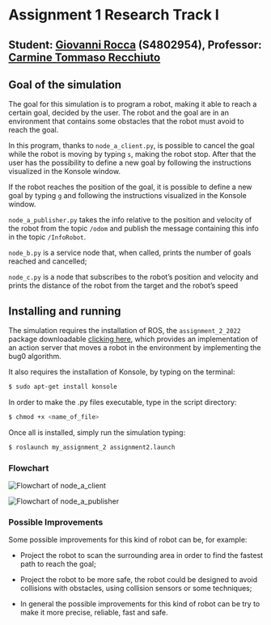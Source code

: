 Assignment 1 Research Track I
=============================

Student: [Giovanni Rocca](https://github.com/GioRocca) (S4802954), Professor: [Carmine Tommaso Recchiuto](https://github.com/CarmineD8)
--------------------------------------------------------------------------------------------------------------------------------------

Goal of the simulation
----------------------

The goal for this simulation is to program a robot, making it able to reach a certain goal, decided by the user.
The robot and the goal are in an environment that contains some obstacles that the robot must avoid to reach the goal.

In this program, thanks to `node_a_client.py`, is possible to cancel the goal while the robot is moving by typing `s`, making the robot stop. After that the user has the possibility to define a new goal by following the instructions visualized in the Konsole window.

If the robot reaches the position of the goal, it is possible to define a new goal by typing `g` and following the instructions visualized in the Konsole window.

`node_a_publisher.py` takes the info relative to the position and velocity of the robot from the topic `/odom` and publish the message containing this info in the topic `/InfoRobot`.

`node_b.py` is a service node that, when called, prints the number of goals reached and cancelled;

`node_c.py` is a node that subscribes to the robot’s position and velocity and prints the distance of the robot from the target and the robot’s speed

Installing and running
----------------------

The simulation requires the installation of ROS, the `assignment_2_2022` package downloadable [clicking here](https://github.com/CarmineD8/assignment_2_2022), which provides an implementation of an action server that moves a robot in the environment by implementing the bug0 algorithm.

It also requires the installation of Konsole, by typing on the terminal: 

```bash
$ sudo apt-get install konsole
```

In order to make the .py files executable, type in the script directory:

```bash
$ chmod +x <name_of_file>
```

Once all is installed, simply run the simulation typing:

```bash
$ roslaunch my_assignment_2 assignment2.launch
```

### Flowchart ###

![Flowchart of node_a_client](/my_assignment_2/images/node_a_client_flowchart.PNG "Flowchart of node_a_client")

![Flowchart of node_a_publisher](/my_assignment_2/images/node_a_publisher_flowchart.PNG "Flowchart of node_a_publisher")



### Possible Improvements ###

Some possible improvements for this kind of robot can be, for example:

* Project the robot to scan the surrounding area in order to find the fastest path to reach the goal;

* Project the robot to be more safe, the robot could be designed to avoid collisions with obstacles, using collision sensors or some techniques;

* In general the possible improvements for this kind of robot can be try to make it more precise, reliable, fast and safe.
